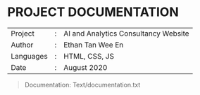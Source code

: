 PROJECT DOCUMENTATION
=====================

|               |   |                                           |
|---------------|---|-------------------------------------------|
|   Project     | : |   AI and Analytics Consultancy Website    |
|   Author      | : |   Ethan Tan Wee En                        |
|   Languages   | : |   HTML, CSS, JS                           |
|   Date        | : |   August 2020                             |

>   Documentation: Text/documentation.txt